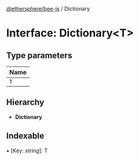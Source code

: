 [@ethersphere/bee-js](../README.md) / Dictionary

# Interface: Dictionary<T\>

## Type parameters

Name |
------ |
`T` |

## Hierarchy

* **Dictionary**

## Indexable

▪ [Key: *string*]: T
